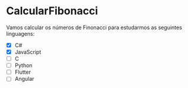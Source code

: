# CalcularFibonacci


 Vamos calcular os números de Finonacci para estudarmos as seguintes linguagens:

- [x] C#
- [x] JavaScript
- [ ] C
- [ ] Python
- [ ] Flutter
- [ ] Angular
